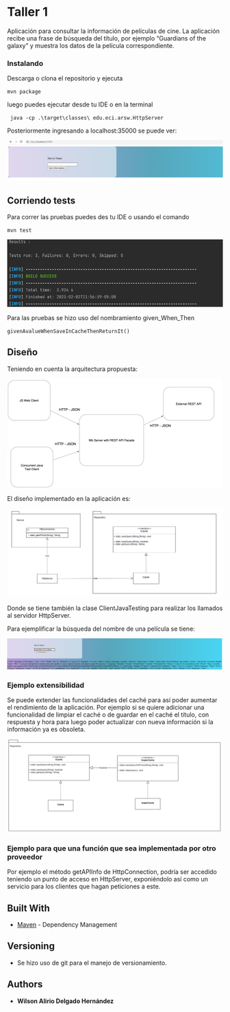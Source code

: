 # Taller 1

Aplicación para consultar la información de películas de cine.  La aplicación recibe una frase de búsqueda del título, por ejemplo “Guardians of the galaxy”  y muestra los datos de la película correspondiente.


### Instalando
Descarga o clona el repositorio y ejecuta
```
mvn package
```

luego puedes ejecutar desde tu IDE o en la terminal

```
 java -cp .\target\classes\ edu.eci.arsw.HttpServer
```
Posteriormente ingresando a localhost:35000 se puede ver:

![img_1.png](img/img_1.png)


## Corriendo tests

Para correr las pruebas puedes des tu IDE o usando el comando

```
mvn test
```

![img_2.png](img/img_2.png)



Para las pruebas se hizo uso del nombramiento given_When_Then

```
givenAvalueWhenSaveInCacheThenReturnIt()
```

## Diseño

Teniendo en cuenta la arquitectura propuesta: 

![img.png](img/img.png)

El diseño implementado en la aplicación es:

![img_3.png](img/img_3.png)

Donde se tiene también la clase ClientJavaTesting para realizar los llamados al servidor HttpServer.

Para ejemplificar la búsqueda del nombre de una película se tiene:

![img_4.png](img/img_4.png)


### Ejemplo extensibilidad
Se puede extender las funcionalidades del caché para así poder aumentar el rendimiento de la aplicación. Por ejemplo si se quiere adicionar una funcionalidad de limpiar el caché o de guardar en el caché el título, con respuesta y hora para luego poder actualizar con nueva información si la información ya es obsoleta.


![img_5.png](img/img_5.png)


### Ejemplo para que una función que sea implementada por otro proveedor
Por ejemplo el método getAPIInfo de HttpConnection, podría ser accedido teniendo un punto de acceso en HttpServer, exponiéndolo así como un servicio para los clientes que hagan peticiones a este. 


## Built With

* [Maven](https://maven.apache.org/) - Dependency Management


## Versioning

*  Se hizo uso de git para el manejo de versionamiento.

## Authors

* **Wilson Alirio Delgado Hernández** 

